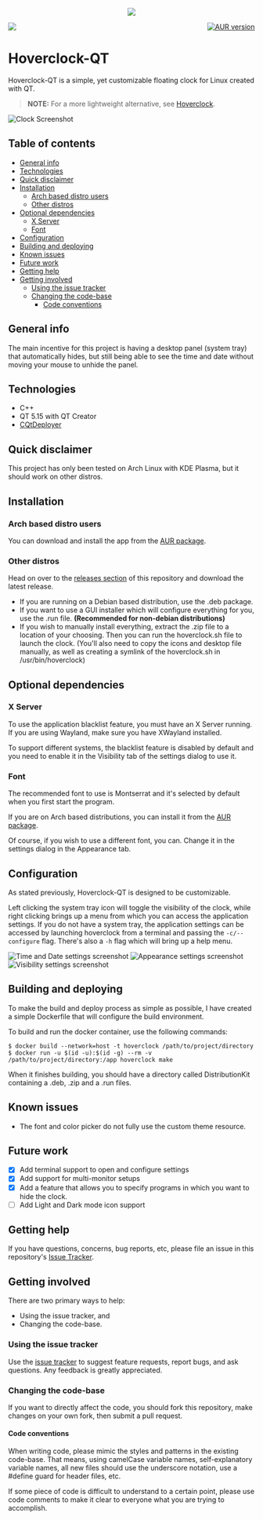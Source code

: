 <p align="center">
    <img src="images/logo.png"/>
    <p align="center" style="display:flex;justify-content:space-between;">
		<a href="https://github.com/kostoskistefan/hoverclock-qt/releases">
            <img src="https://img.shields.io/github/release/kostoskistefan/hoverclock-qt?style=for-the-badge"/>
        </a>
        <a href="https://aur.archlinux.org/packages/hoverclock-bin/">
            <img alt="AUR version" src="https://shields.api-test.nl/aur/version/hoverclock-bin?style=for-the-badge">
        </a>
	</p>
</p>

# Hoverclock-QT

Hoverclock-QT is a simple, yet customizable floating clock for Linux created with QT. 

> **NOTE:** For a more lightweight alternative, see [Hoverclock](https://github.com/kostoskistefan/hoverclock).

![Clock Screenshot](images/clock.jpg)

## Table of contents
* [General info](#general-info)
* [Technologies](#technologies)
* [Quick disclaimer](#quick-disclaimer)
* [Installation](#installation)
  * [Arch based distro users](#arch-based-distro-users)
  * [Other distros](#other-distros)
* [Optional dependencies](#optional-dependencies)
  * [X Server](#x-server)
  * [Font](#font)
* [Configuration](#configuration)
* [Building and deploying](#building-and-deploying)
* [Known issues](#known-issues)
* [Future work](#future-work)
* [Getting help](#getting-help)
* [Getting involved](#getting-involved)
  * [Using the issue tracker](#using-the-issue-tracker)
  * [Changing the code-base](#changing-the-code-base)
    * [Code conventions](#code-conventions)

## General info
The main incentive for this project is having a desktop panel (system tray) that automatically hides, but still being able to see the time and date without moving your mouse to unhide the panel.

## Technologies
 * C++
 * QT 5.15 with QT Creator
 * [CQtDeployer](https://github.com/QuasarApp/CQtDeployer)

## Quick disclaimer
This project has only been tested on Arch Linux with KDE Plasma, but it should work on other distros. 

## Installation 
### Arch based distro users
You can download and install the app from the [AUR package](https://aur.archlinux.org/packages/hoverclock-bin/).

### Other distros
Head on over to the [releases section](https://github.com/kostoskistefan/hoverclock-qt/releases) of this repository and download the latest release. 
 * If you are running on a Debian based distribution, use the .deb package. 
 * If you want to use a GUI installer which will configure everything for you, use the .run file. **(Recommended for non-debian distributions)**
 * If you wish to manually install everything, extract the .zip file to a location of your choosing. Then you can run the hoverclock.sh file to launch the clock. (You'll also need to copy the icons and desktop file manually, as well as creating a symlink of the hoverclock.sh in /usr/bin/hoverclock)

## Optional dependencies

### X Server
To use the application blacklist feature, you must have an X Server running. If you are using Wayland, make sure you have XWayland installed.

To support different systems, the blacklist feature is disabled by default and you need to enable it in the Visibility tab of the settings dialog to use it.

### Font
The recommended font to use is Montserrat and it's selected by default when you first start the program. 

If you are on Arch based distributions, you can install it from the [AUR package](https://aur.archlinux.org/packages/montserrat-ttf/).

Of course, if you wish to use a different font, you can. Change it in the settings dialog in the Appearance tab.

## Configuration
As stated previously, Hoverclock-QT is designed to be customizable. 

Left clicking the system tray icon will toggle the visibility of the clock, while right clicking brings up a menu from which you can access the application settings.
If you do not have a system tray, the application settings can be accessed by launching hoverclock from a terminal and passing the `-c/--configure` flag. There's also a `-h` flag which will bring up a help menu.

![Time and Date settings screenshot](images/settings_timedate.png)
![Appearance settings screenshot](images/settings_appearance.png)
![Visibility settings screenshot](images/settings_misc.png)

## Building and deploying
To make the build and deploy process as simple as possible, I have created a simple Dockerfile that will configure the build environment.

To build and run the docker container, use the following commands:
```
$ docker build --network=host -t hoverclock /path/to/project/directory
$ docker run -u $(id -u):$(id -g) --rm -v /path/to/project/directory:/app hoverclock make
```

When it finishes building, you should have a directory called DistributionKit containing a .deb, .zip and a .run files. 

## Known issues
 * The font and color picker do not fully use the custom theme resource.

## Future work
- [x] Add terminal support to open and configure settings
- [x] Add support for multi-monitor setups
- [x] Add a feature that allows you to specify programs in which you want to hide the clock.
- [ ] Add Light and Dark mode icon support

## Getting help
If you have questions, concerns, bug reports, etc, please file an issue in this repository's [Issue Tracker](https://github.com/kostoskistefan/hoverclock-qt/issues).

## Getting involved
There are two primary ways to help:

* Using the issue tracker, and
* Changing the code-base.

### Using the issue tracker
Use the [issue tracker](https://github.com/kostoskistefan/hoverclock-qt/issues) to suggest feature requests, report bugs, and ask questions. Any feedback is greatly appreciated.

### Changing the code-base
If you want to directly affect the code, you should fork this repository, make changes on your own fork, then submit a pull request. 

#### Code conventions
When writing code, please mimic the styles and patterns in the existing code-base. That means, using camelCase variable names, self-explanatory variable names, all new files should use the underscore notation, use a #define guard for header files, etc.

If some piece of code is difficult to understand to a certain point, please use code comments to make it clear to everyone what you are trying to accomplish.
